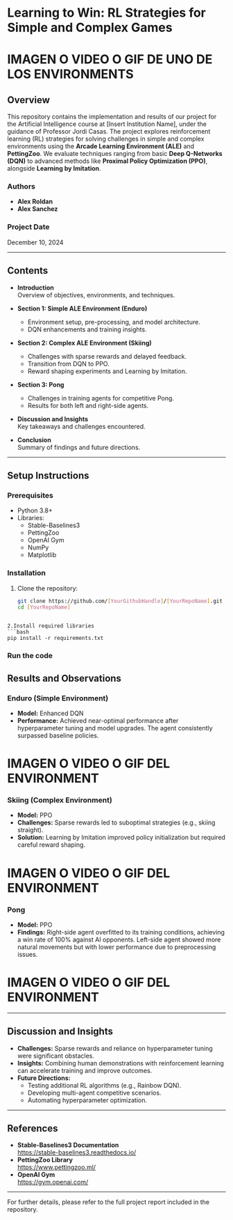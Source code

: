 # Learning to Win: RL Strategies for Simple and Complex Games
# IMAGEN O VIDEO O GIF DE UNO DE LOS ENVIRONMENTS
## Overview
This repository contains the implementation and results of our project for the Artificial Intelligence course at [Insert Institution Name], under the guidance of Professor Jordi Casas. The project explores reinforcement learning (RL) strategies for solving challenges in simple and complex environments using the **Arcade Learning Environment (ALE)** and **PettingZoo**. We evaluate techniques ranging from basic **Deep Q-Networks (DQN)** to advanced methods like **Proximal Policy Optimization (PPO)**, alongside **Learning by Imitation**.

### Authors
- **Alex Roldan**
- **Alex Sanchez** 

### Project Date
December 10, 2024

---

## Contents
- **Introduction**  
  Overview of objectives, environments, and techniques.
  
- **Section 1: Simple ALE Environment (Enduro)**  
  - Environment setup, pre-processing, and model architecture.  
  - DQN enhancements and training insights.  

- **Section 2: Complex ALE Environment (Skiing)**  
  - Challenges with sparse rewards and delayed feedback.  
  - Transition from DQN to PPO.  
  - Reward shaping experiments and Learning by Imitation.

- **Section 3: Pong**  
  - Challenges in training agents for competitive Pong.  
  - Results for both left and right-side agents.  

- **Discussion and Insights**  
  Key takeaways and challenges encountered.

- **Conclusion**  
  Summary of findings and future directions.

---
## Setup Instructions

### Prerequisites
- Python 3.8+
- Libraries:
  - Stable-Baselines3
  - PettingZoo
  - OpenAI Gym
  - NumPy
  - Matplotlib

### Installation
1. Clone the repository:
   ```bash
   git clone https://github.com/[YourGithubHandle]/[YourRepoName].git
   cd [YourRepoName]
  ```

2.Install required libraries
```bash
pip install -r requirements.txt
```

### Run the code

## Results and Observations

### Enduro (Simple Environment)
- **Model:** Enhanced DQN
- **Performance:** Achieved near-optimal performance after hyperparameter tuning and model upgrades. The agent consistently surpassed baseline policies.
# IMAGEN O VIDEO O GIF DEL ENVIRONMENT
### Skiing (Complex Environment)
- **Model:** PPO
- **Challenges:** Sparse rewards led to suboptimal strategies (e.g., skiing straight).
- **Solution:** Learning by Imitation improved policy initialization but required careful reward shaping.
# IMAGEN O VIDEO O GIF DEL ENVIRONMENT
### Pong
- **Model:** PPO
- **Findings:** Right-side agent overfitted to its training conditions, achieving a win rate of 100% against AI opponents. Left-side agent showed more natural movements but with lower performance due to preprocessing issues.
# IMAGEN O VIDEO O GIF DEL ENVIRONMENT
---

## Discussion and Insights
- **Challenges:** Sparse rewards and reliance on hyperparameter tuning were significant obstacles.
- **Insights:** Combining human demonstrations with reinforcement learning can accelerate training and improve outcomes.
- **Future Directions:**
  - Testing additional RL algorithms (e.g., Rainbow DQN).  
  - Developing multi-agent competitive scenarios.  
  - Automating hyperparameter optimization.

---

## References
- **Stable-Baselines3 Documentation**  
  https://stable-baselines3.readthedocs.io/
- **PettingZoo Library**  
  https://www.pettingzoo.ml/
- **OpenAI Gym**  
  https://gym.openai.com/

---

For further details, please refer to the full project report included in the repository.
